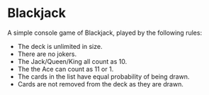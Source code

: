 # Blackjack
A simple console game of Blackjack, played by the following rules:
- The deck is unlimited in size. 
- There are no jokers. 
- The Jack/Queen/King all count as 10.
- The the Ace can count as 11 or 1.
- The cards in the list have equal probability of being drawn.
- Cards are not removed from the deck as they are drawn.